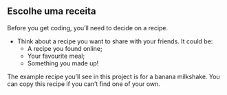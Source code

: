 ## Escolhe uma receita

Before you get coding, you’ll need to decide on a recipe.

+ Think about a recipe you want to share with your friends. It could be: 
    + A recipe you found online;
    + Your favourite meal;
    + Something you made up!

The example recipe you’ll see in this project is for a banana milkshake. You can copy this recipe if you can’t find one of your own.